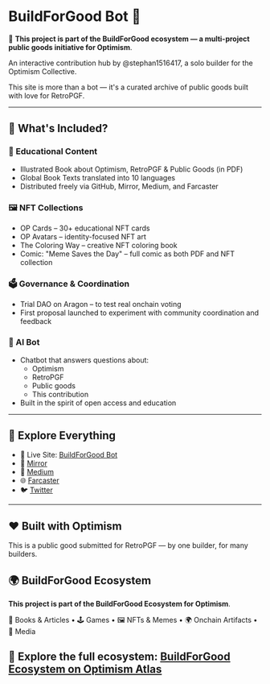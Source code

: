 # BuildForGood Bot 🤖
📌 **This project is part of the BuildForGood ecosystem — a multi-project public goods initiative for Optimism**.  



An interactive contribution hub by @stephan1516417, a solo builder for the Optimism Collective.

This site is more than a bot — it's a curated archive of public goods built with love for RetroPGF.

---

## 🧩 What's Included?

### 📘 Educational Content
- Illustrated Book about Optimism, RetroPGF & Public Goods (in PDF)
- Global Book Texts translated into 10 languages
- Distributed freely via GitHub, Mirror, Medium, and Farcaster

### 🖼️ NFT Collections
- OP Cards – 30+ educational NFT cards
- OP Avatars – identity-focused NFT art
- The Coloring Way – creative NFT coloring book
- Comic: "Meme Saves the Day" – full comic as both PDF and NFT collection

### 🗳️ Governance & Coordination
- Trial DAO on Aragon – to test real onchain voting
- First proposal launched to experiment with community coordination and feedback

### 🤖 AI Bot
- Chatbot that answers questions about:
  - Optimism
  - RetroPGF
  - Public goods
  - This contribution
- Built in the spirit of open access and education

---

## 🔗 Explore Everything

- 🔴 Live Site: [BuildForGood Bot](https://stephanschwab.github.io/BuildForGood-bot/)
- 🧠 [Mirror](https://mirror.xyz/0x18379c82d86D15800D810e5002E031168285358d)
- 📰 [Medium](https://medium.com/@stephanschwab)
- 🌐 [Farcaster](https://farcaster.xyz/stephan1516417)
- 🐦 [Twitter](https://x.com/stephan1516417)

---

## ❤️ Built with Optimism
This is a public good submitted for RetroPGF — by one builder, for many builders.

## 🌍 BuildForGood Ecosystem  
**This project is part of the BuildForGood Ecosystem for Optimism**.  

📖 Books & Articles • 🕹 Games • 🖼 NFTs & Memes • 🌍 Onchain Artifacts • 🎥 Media  

🔗 Explore the full ecosystem: [BuildForGood Ecosystem on Optimism Atlas](https://atlas.optimism.io/0xd349d01ca7247e321116767150902eb478c8d9d7b86b51cb9abc81c579fe39d5)
---

